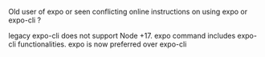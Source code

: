 Old user of expo or seen conflicting online instructions on using expo  or expo-cli ?

legacy expo-cli does not support Node +17.
expo command includes expo-cli functionalities. expo is now preferred over expo-cli
